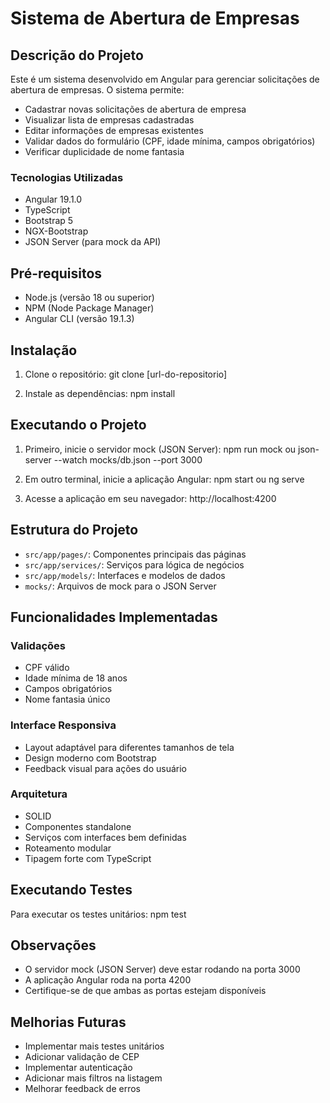 # Sistema de Abertura de Empresas

## Descrição do Projeto

Este é um sistema desenvolvido em Angular para gerenciar solicitações de abertura de empresas. O sistema permite:

- Cadastrar novas solicitações de abertura de empresa
- Visualizar lista de empresas cadastradas
- Editar informações de empresas existentes
- Validar dados do formulário (CPF, idade mínima, campos obrigatórios)
- Verificar duplicidade de nome fantasia

### Tecnologias Utilizadas

- Angular 19.1.0
- TypeScript
- Bootstrap 5
- NGX-Bootstrap
- JSON Server (para mock da API)

## Pré-requisitos

- Node.js (versão 18 ou superior)
- NPM (Node Package Manager)
- Angular CLI (versão 19.1.3)

## Instalação

1. Clone o repositório:
git clone [url-do-repositorio]

2. Instale as dependências:
npm install


## Executando o Projeto

1. Primeiro, inicie o servidor mock (JSON Server):
npm run mock
 ou
json-server --watch mocks/db.json --port 3000


2. Em outro terminal, inicie a aplicação Angular:
npm start
ou
ng serve


3. Acesse a aplicação em seu navegador:
http://localhost:4200


## Estrutura do Projeto

- `src/app/pages/`: Componentes principais das páginas
- `src/app/services/`: Serviços para lógica de negócios
- `src/app/models/`: Interfaces e modelos de dados
- `mocks/`: Arquivos de mock para o JSON Server

## Funcionalidades Implementadas

### Validações
- CPF válido
- Idade mínima de 18 anos
- Campos obrigatórios
- Nome fantasia único

### Interface Responsiva
- Layout adaptável para diferentes tamanhos de tela
- Design moderno com Bootstrap
- Feedback visual para ações do usuário

### Arquitetura
- SOLID
- Componentes standalone
- Serviços com interfaces bem definidas
- Roteamento modular
- Tipagem forte com TypeScript

## Executando Testes

Para executar os testes unitários:
npm test


## Observações

- O servidor mock (JSON Server) deve estar rodando na porta 3000
- A aplicação Angular roda na porta 4200
- Certifique-se de que ambas as portas estejam disponíveis

## Melhorias Futuras

- Implementar mais testes unitários
- Adicionar validação de CEP
- Implementar autenticação
- Adicionar mais filtros na listagem
- Melhorar feedback de erros
